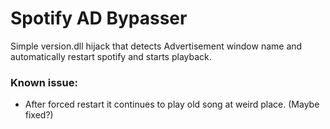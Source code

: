 # Spotify AD Bypasser
 Simple version.dll hijack that detects Advertisement window name and automatically restart spotify and starts playback.

### Known issue:
- After forced restart it continues to play old song at weird place. (Maybe fixed?)
